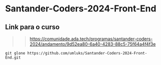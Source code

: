 # Santander-Coders-2024-Front-End

## Link para o curso

> > https://comunidade.ada.tech/programas/santander-coders-2024/andamento/9d52ea80-6a40-4283-88c5-75f64a4f4f3e

```
git glone https://github.com/umluks/Santander-Coders-2024-Front-End.git
```
